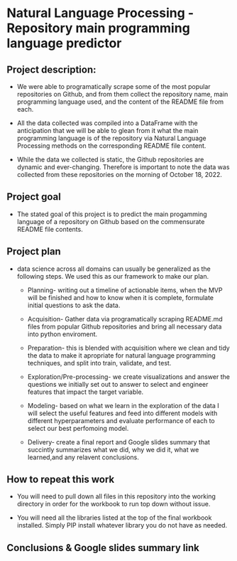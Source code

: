 # Natural Language Processing - Repository main programming language predictor


## Project description:

- We were able to programatically scrape some of the most popular repositories on Github, and from them collect the repository name, main programming language used, and the content of the README file from each. 

- All the data collected was compiled into a DataFrame with the anticipation that we will be able to glean from it what the main programming language is of the repository via Natural Language Processing methods on the corresponding README file content.

- While the data we collected is static, the Github repositories are dynamic and ever-changing. Therefore is important to note the data was collected from these repositories on the morning of October 18, 2022.


## Project goal

- The stated goal of this project is to predict the main progamming language of a repository on Github based on the commensurate README file contents.

## Project plan

- data science across all domains can usually be generalized as the following steps. We used this as our framework to make our plan.

    - Planning- writing out a timeline of actionable items, when the MVP will be finished and how to know when it is complete, formulate initial questions to ask the data.

    - Acquisition- Gather data via programatically scraping README.md files from popular Github repositories and bring all necessary data into python enviroment.

    - Preparation- this is blended with acquisition where we clean and tidy the data to make it apropriate for natural language programming techniques, and split into train, validate, and test.

    - Exploration/Pre-processing- we create visualizations and answer the questions we initially set out to answer to select and engineer features that impact the target variable.

    - Modeling- based on what we learn in the exploration of the data I will select the useful features and feed into different  models with different hyperparameters and evaluate performance of each to select our best perfomoing model.

    - Delivery- create a final report and Google slides summary that succintly summarizes what we did, why we did it, what we learned,and any relavent conclusions.

## How to repeat this work

- You will need to pull down all files in this repository into the working directory in order for the workbook to run top down without issue.

- You will need all the libraries listed at the top of the final workbook installed. Simply PIP install whatever library you do not have as needed.


## Conclusions & Google slides summary link


